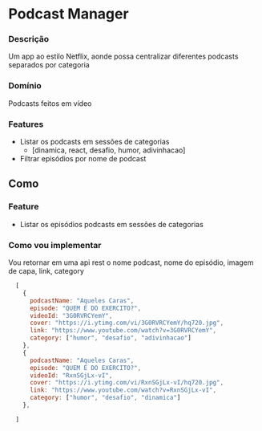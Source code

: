# Podcast Manager

### Descrição

Um app ao estilo Netflix, aonde possa centralizar diferentes podcasts separados por categoria

### Domínio

Podcasts feitos em vídeo

### Features

- Listar os podcasts em sessões de categorias
  - [dinamica, react, desafio, humor, adivinhacao]
- Filtrar episódios por nome de podcast

## Como

### Feature
- Listar os episódios podcasts em sessões de categorias

### Como vou implementar
  Vou retornar em uma api rest o nome podcast, nome do episódio, imagem de capa, link, category

  ```js
    [
      {
        podcastName: "Aqueles Caras",
        episode: "QUEM É DO EXERCITO?",
        videoId: "3G0RVRCYemY",
        cover: "https://i.ytimg.com/vi/3G0RVRCYemY/hq720.jpg",
        link: "https://www.youtube.com/watch?v=3G0RVRCYemY",
        category: ["humor", "desafio", "adivinhacao"]
      },
      {
        podcastName: "Aqueles Caras",
        episode: "QUEM É DO EXERCITO?",
        videoId: "RxnSGjLx-vI",
        cover: "https://i.ytimg.com/vi/RxnSGjLx-vI/hq720.jpg",
        link: "https://www.youtube.com/watch?v=RxnSGjLx-vI",
        category: ["humor", "desafio", "dinamica"]
      },

    ]
  ```